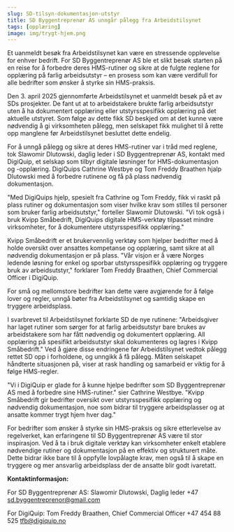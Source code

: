 ```yaml
---
slug: SD-tilsyn-dokumentasjon-utstyr
title: SD Byggentreprenør AS unngår pålegg fra Arbeidstilsynet
tags: [opplæring]
image: img/trygt-hjem.png
---
```

Et uanmeldt besøk fra Arbeidstilsynet kan være en stressende opplevelse for enhver bedrift. For SD Byggentreprenør AS ble et slikt besøk starten på en reise for å forbedre deres HMS-rutiner og sikre at de fulgte reglene for opplæring på farlig arbeidsutstyr – en prosess som kan være verdifull for alle bedrifter som ønsker å styrke sin HMS-praksis.
<!-- truncate -->

Den 3. april 2025 gjennomførte Arbeidstilsynet et uanmeldt besøk på et av SDs prosjekter. De fant ut at to arbeidstakere brukte farlig arbeidsutstyr uten å ha dokumentert opplæring eller utstyrsspesifikk opplæring på det aktuelle utstyret. Som følge av dette fikk SD beskjed om at det kunne være nødvendig å gi virksomheten pålegg, men selskapet fikk mulighet til å rette opp manglene før Arbeidstilsynet besluttet dette endelig.

For å unngå pålegg og sikre at deres HMS-rutiner var i tråd med reglene, tok Slawomir Dlutowski, daglig leder i SD Byggentreprenør AS, kontakt med DigiQuip, et selskap som tilbyr digitale løsninger for HMS-dokumentasjon og -opplæring. DigiQuips Cathrine Westbye og Tom Freddy Braathen hjalp Dlutowski med å forbedre rutinene og få på plass nødvendig dokumentasjon.

"Med DigiQuips hjelp, spesielt fra Cathrine og Tom Freddy, fikk vi raskt på plass rutiner og dokumentasjon som viser hvilke krav som stilles til personer som bruker farlig arbeidsutstyr," forteller Slawomir Dlutowski. "Vi tok også i bruk Kvipp Småbedrift, DigiQuips digitale HMS-verktøy tilpasset mindre virksomheter, for å dokumentere utstyrsspesifikk opplæring."

Kvipp Småbedrift er et brukervennlig verktøy som hjelper bedrifter med å holde oversikt over ansattes kompetanse og opplæring, samt sikre at all nødvendig dokumentasjon er på plass. "Vår visjon er å være Norges ledende løsning for enkel og sporbar utstyrsspesifikk opplæring og tryggere bruk av arbeidsutstyr," forklarer Tom Freddy Braathen, Chief Commercial Officer i DigiQuip.

For små og mellomstore bedrifter kan dette være avgjørende for å følge lover og regler, unngå bøter fra Arbeidstilsynet og samtidig skape en tryggere arbeidsplass.

I svarbrevet til Arbeidstilsynet forklarte SD de nye rutinene: "Arbeidsgiver har laget rutiner som sørger for at farlig arbeidsutstyr bare brukes av arbeidstakere som har fått nødvendig og dokumentert opplæring. All opplæring på spesifikt arbeidsutstyr skal dokumenteres og lagres i Kvipp Småbedrift."
Ved å gjøre disse endringene før Arbeidstilsynet vedtok pålegg rettet SD opp i forholdene, og unngikk å få pålegg. Måten selskapet håndterte situasjonen på, viser at rask handling og samarbeid er viktig for å følge HMS-regler.

"Vi i DigiQuip er glade for å kunne hjelpe bedrifter som SD Byggentreprenør AS med å forbedre sine HMS-rutiner." sier Cathrine Westbye. "Kvipp Småbedrift gir bedrifter oversikt over utstyrsspesifikk opplæring og nødvendig dokumentasjon, noe som bidrar til tryggere arbeidsplasser og at ansatte kommer trygt hjem hver dag."

For bedrifter som ønsker å styrke sin HMS-praksis og sikre etterlevelse av regelverket, kan erfaringene til SD Byggentreprenør AS være til stor inspirasjon. Ved å ta i bruk digitale verktøy kan virksomheter enkelt etablere nødvendige rutiner og dokumentasjon på en effektiv og strukturert måte. Dette bidrar ikke bare til å oppfylle lovpålagte krav, men også til å skape en tryggere og mer ansvarlig arbeidsplass der de ansatte blir godt ivaretatt.

**Kontaktinformasjon:**

For SD Byggentreprenør AS:
Slawomir Dlutowski, Daglig leder
+47 
sd.byggentreprenor@gmail.com

For DigiQuip:
Tom Freddy Braathen, Chief Commercial Officer
+47 454 88 525
tfb@digiquip.no